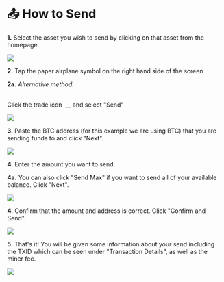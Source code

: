 # 📤 How to Send



**1.** Select the asset you wish to send by clicking on that asset from the homepage.

![](<../../.gitbook/assets/Screen Shot 2022-07-02 at 6.23.20 AM.png>)

**2.** Tap the paper airplane<img src="../../.gitbook/assets/Screen Shot 2022-07-02 at 6.15.00 AM.png" alt="" data-size="line"> symbol on the right hand side of the screen

**2a.** _Alternative method:_

\
Click the trade icon <img src="../../.gitbook/assets/Screen Shot 2022-07-02 at 6.18.56 AM.png" alt="" data-size="line"> __ and select "Send"

![](<../../.gitbook/assets/image (199).png>)

**3.** Paste the BTC address (for this example we are using BTC) that you are sending funds to and click "Next".

![](<../../.gitbook/assets/Screen Shot 2022-07-02 at 6.45.34 AM.png>)

**4.** Enter the amount you want to send.&#x20;

**4a.** You can also click "Send Max" if you want to send all of your available balance. Click "Next".

![](<../../.gitbook/assets/Screen Shot 2022-07-02 at 6.47.09 AM.png>)

**4**. Confirm that the amount and address is correct. Click "Confirm and Send".

![](<../../.gitbook/assets/Screen Shot 2022-07-02 at 6.47.26 AM.png>)

**5.** That's it! You will be given some information about your send including the TXID which can be seen under "Transaction Details", as well as the miner fee.

![](<../../.gitbook/assets/Screen Shot 2022-07-02 at 6.47.42 AM.png>)
